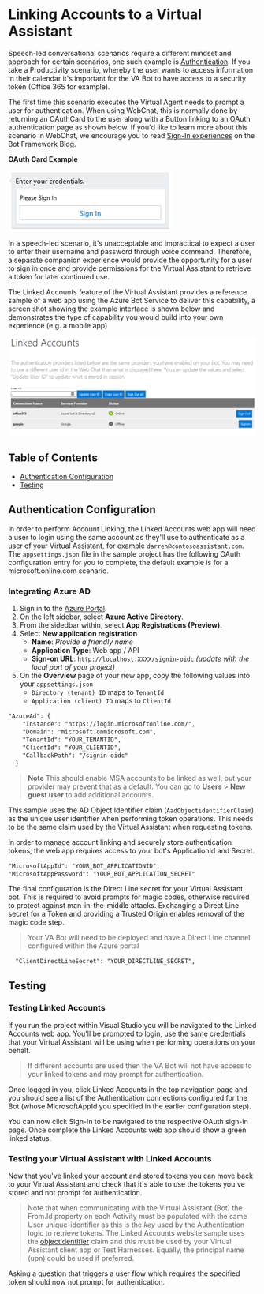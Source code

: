 # Linking Accounts to a Virtual Assistant

Speech-led conversational scenarios require a different mindset and approach for certain scenarios, 
one such example is [Authentication](./authentication.md). 
If you take a Productivity scenario, whereby the user wants to access information in their calendar it's important 
for the VA Bot to have access to a security token (Office 365 for example). 

The first time this scenario executes the Virtual Agent needs to prompt a user for authentication. When using WebChat, this is normally 
done by returning an OAuthCard to the user along with a Button linking to an OAuth authentication page as shown below. 
If you'd like to learn more about this scenario in WebChat, we encourage you to read [Sign-In experiences](https://blog.botframework.com/2018/08/28/sign-in-experiences/) on the Bot Framework Blog.

**OAuth Card Example**

![Example OAuth Card](../media/virtualassistant-LinkedAccountsOAuthCard.png)

In a speech-led scenario, it's unacceptable and impractical to expect a user to enter their username and password through voice command. Therefore, a separate companion experience would provide the opportunity for a user to sign in once and provide permissions for the Virtual Assistant to retrieve a token for later continued use.

The Linked Accounts feature of the Virtual Assistant provides a reference sample of a web app using the Azure Bot Service to deliver this capability, a screen shot showing the example interface is shown below and demonstrates the type of capability you would build into your own experience (e.g. a mobile app)

![Linked Accounts UX](../media/virtualassistant-linkedaccountsux.png)

## Table of Contents
- [Authentication Configuration](#authentication-configuration)
- [Testing](#testing)

## Authentication Configuration

In order to perform Account Linking, the Linked Accounts web app will need a user to login using the same account as they'll use to authenticate as a user of your Virtual Assistant, for example `darren@contosoassistant.com`. 
The ``appsettings.json`` file in the sample project has the following OAuth configuration entry for you to complete, the default example is for a microsoft.online.com scenario.

### Integrating Azure AD

1. Sign in to the [Azure Portal](https://portal.azure.com/).
2. On the left sidebar, select  **Azure Active Directory**.
3. From the sidedbar within, select **App Registrations (Preview)**.
4. Select **New application registration**
   *  **Name**: *Provide a friendly name*
   *  **Application Type**: Web app / API
   *  **Sign-on URL**: `http://localhost:XXXX/signin-oidc` *(update with the local port of your project)*
5. On the **Overview** page of your new app, copy the following values into your `appsettings.json`
   * `Directory (tenant) ID` maps to `TenantId`
   * `Application (client) ID` maps to `ClientId`

```
"AzureAd": {
    "Instance": "https://login.microsoftonline.com/",
    "Domain": "microsoft.onmicrosoft.com",
    "TenantId": "YOUR_TENANTID",
    "ClientId": "YOUR_CLIENTID",
    "CallbackPath": "/signin-oidc"
  }
```

> **Note** This should enable MSA accounts to be linked as well, but your provider may prevent that as a default. You can go to **Users** > **New guest user** to add additional accounts.

This sample uses the AD Object Identifier claim (``AadObjectidentifierClaim``) as the unique user identifier when performing token operations. This needs to be the same claim used by the Virtual Assistant when requesting tokens. 

In order to manage account linking and securely store authentication tokens, the web app requires access to your bot's ApplicationId and Secret.
```
"MicrosoftAppId": "YOUR_BOT_APPLICATIONID",
"MicrosoftAppPassword": "YOUR_BOT_APPLICATION_SECRET" 
```
  
The final configuration is the Direct Line secret for your Virtual Assistant bot.
This is required to avoid prompts for magic codes, otherwise required to protect against man-in-the-middle attacks. 
Exchanging a Direct Line secret for a Token and providing a Trusted Origin enables removal of the magic code step.

> Your VA Bot will need to be deployed and have a Direct Line channel configured within the Azure portal

```
  "ClientDirectLineSecret": "YOUR_DIRECTLINE_SECRET",
```

## Testing
### Testing Linked Accounts

If you run the project within Visual Studio you will be navigated to the Linked Accounts web app. 
You'll be prompted to login, use the same credentials that your Virtual Assistant will be using when performing operations on your behalf. 

> If different accounts are used then the VA Bot will not have access to your linked tokens and may prompt for authentication.

Once logged in you, click Linked Accounts in the top navigation page and you should see a list of the Authentication connections configured for the Bot 
(whose MicrosoftAppId you specified in the earlier configuration step).

You can now click Sign-In to be navigated to the respective OAuth sign-in page. Once complete the Linked Accounts web app should show a green linked status.

### Testing your Virtual Assistant with Linked Accounts

Now that you've linked your account and stored tokens you can move back to your Virtual Assistant and check that it's able to use the tokens you've stored and not prompt for authentication.

> Note that when communicating with the Virtual Assistant (Bot) the From.Id property on each Activity must be populated with the same User unique-identifier as this is the *key* used by the Authentication logic to retrieve tokens. 
> The Linked Accounts website sample uses the [objectidentifier](https://docs.microsoft.com/en-us/azure/architecture/multitenant-identity/claims) claim and this must be used by your Virtual Assistant client app or Test Harnesses. 
> Equally, the principal name (upn) could be used if preferred.

Asking a question that triggers a user flow which requires the specified token should now not prompt for authentication.
